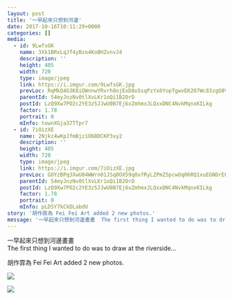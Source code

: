 ```yaml
---
layout: post
title: '一早起來只想到河邊' 
date: 2017-10-16T10:11:29+0000 
categories: [] 
media:
  - id: 9LwfsGK
    name: 3Xk1BRxLqJf4yBzo4KoBHZvnvJ4
    description: ''   
    height: 405
    width: 720
    type: image/jpeg
    link: https://i.imgur.com/9LwfsGK.jpg
    prevLoc: RqMkQ4G3K8iOWnnwYRvrh8ojExD8o5sqPzYx6YopTgwvEK207Wc83zgO8V86IjyKoWPLkDTRyGXlvm9ZU7vL0ov03MUPpRR6RpZ1in1RZOADqyfVr1gxWEOQuGyLgJ9gxVUnk11Do7rmTRnqQR5xZ4Ipg41XjknNiDolmDExA2FqKK6oRBkjfR3Qw99g7gfQZ9L7LGN8uKrR1m0YnzCBr3YmL5ZGs5JJ3AO13PiLZmx9GGkYC20Anym4OPU5wBBx1qqjtKv
    parentId: 54myJnzNv0tlXvLKr1oQi1B2OrD
    postId: LzQ9Xw7PO2c2YE3z5JJwU0B7Ej6xZmhmxJLQxxDNC4NvkMqnxKILkg
    factor: 1.78
    portrait: 0
    mInfo: townXGja37TTpr7
  - id: 7iOizXE
    name: 2Njkz4wKpJfmBjz1O6BDCKP3vy2
    description: ''   
    height: 405
    width: 720
    type: image/jpeg
    link: https://i.imgur.com/7iOizXE.jpg
    prevLoc: GOYzBPq3XwU84WWrn01JSq0OX59q0xfRyLZPmZ5pcwOq06RQ1xuEGNDrE0EQTXrpRqy1QJFE398Zpq0vSVgMLB34KLtPvyxkjYLKTqy1EYGV7gHwPKooBNj2hQXgJm9L0ZFZpQno6Kv1IN4loQDoQjf2q1NEBG6JCO0jxOJ36XIj11A7QXqEhAQx1RRrN9t3VMplv5NKs9YL7r0Rw7h4JPRz6qwVs8X2M7yYnQTolxRlDo0xuBJArr13JpiMAD4qn5EWiNg
    parentId: 54myJnzNv0tlXvLKr1oQi1B2OrD
    postId: LzQ9Xw7PO2c2YE3z5JJwU0B7Ej6xZmhmxJLQxxDNC4NvkMqnxKILkg
    factor: 1.78
    portrait: 0
    mInfo: pLD5Y7kCkDLabdU
story: '胡作霏為 Fei Fei Art added 2 new photos.'  
message: '一早起來只想到河邊畫畫  The first thing I wanted to do was to draw at the river..'  
---
```


一早起來只想到河邊畫畫  
The first thing I wanted to do was to draw at the riverside...
 
 
[//]: #story:
胡作霏為 Fei Fei Art added 2 new photos.


[//]: #media:  
<a href="https://i.imgur.com/9LwfsGK.jpg"><img class="postImage" src="https://i.imgur.com/9LwfsGKh.jpg" />  
</a>    

<a href="https://i.imgur.com/7iOizXE.jpg"><img class="postImage" src="https://i.imgur.com/7iOizXEh.jpg" />  
</a>   
